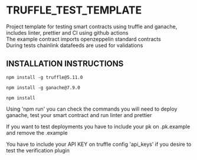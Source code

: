 # TRUFFLE_TEST_TEMPLATE
 Project template for testing smart contracts using truffle and ganache, includes linter, prettier and CI using github actions \
 The example contract imports openzeppelin standard contracts \
 During tests chainlink datafeeds are used for validations 

## INSTALLATION INSTRUCTIONS

```
npm install -g truffle@5.11.0
```

```
npm install -g ganache@7.9.0
```

```
npm install
```

Using 'npm run' you can check the commands you will need to deploy ganache, test your smart contract and run linter and prettier 

If you want to test deployments you have to include your pk on .pk.example and remove the .example 

You have to include your API KEY on truffle config 'api_keys' if you desire to test the verification plugin


